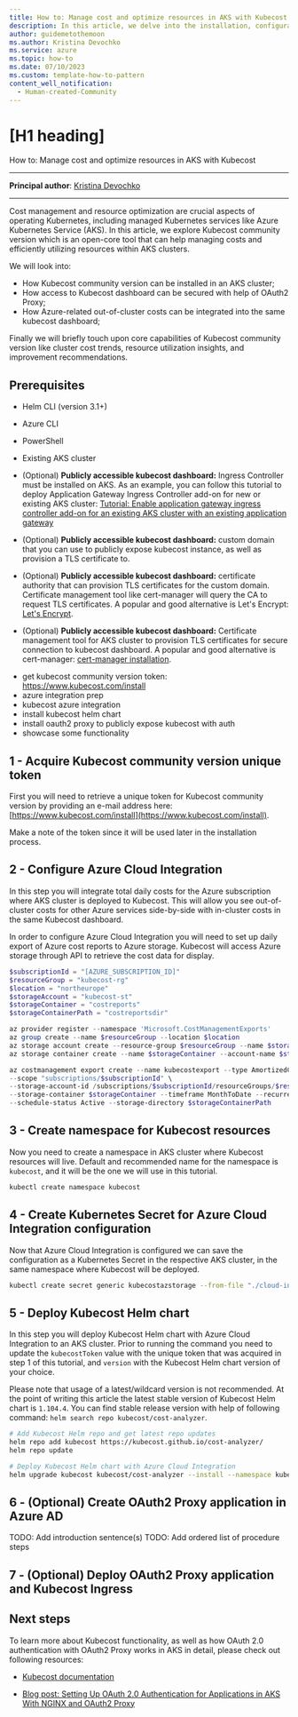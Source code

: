 ```yaml
---
title: How to: Manage cost and optimize resources in AKS with Kubecost
description: In this article, we delve into the installation, configuration, and utilization of a Community version of the Kubecost tool for cost management and resource optimization in Azure Kubernetes Service (AKS) clusters.
author: guidemetothemoon
ms.author: Kristina Devochko
ms.service: azure
ms.topic: how-to
ms.date: 07/10/2023
ms.custom: template-how-to-pattern
content_well_notification: 
  - Human-created-Community
---
```


# [H1 heading]
How to: Manage cost and optimize resources in AKS with Kubecost

---

**Principal author**: [Kristina Devochko](https://learn.microsoft.com/en-us/users/kristinadevochko-7890)

---

Cost management and resource optimization are crucial aspects of operating Kubernetes, including managed Kubernetes services like Azure Kubernetes Service (AKS). In this article, we explore Kubecost community version which is an open-core tool that can help managing costs and efficiently utilizing resources within AKS clusters. 

We will look into:

- How Kubecost community version can be installed in an AKS cluster;
- How access to Kubecost dashboard can be secured with help of OAuth2 Proxy;
- How Azure-related out-of-cluster costs can be integrated into the same kubecost dashboard;

Finally we will briefly touch upon core capabilities of Kubecost community version like cluster cost trends, resource utilization insights, and improvement recommendations.

## Prerequisites

- Helm CLI (version 3.1+)

- Azure CLI

- PowerShell

- Existing AKS cluster 

- (Optional) **Publicly accessible kubecost dashboard:** Ingress Controller must be installed on AKS. As an example, you can follow this tutorial to deploy Application Gateway Ingress Controller add-on for new or existing AKS cluster: [Tutorial: Enable application gateway ingress controller add-on for an existing AKS cluster with an existing application gateway](https://learn.microsoft.com/en-us/azure/application-gateway/tutorial-ingress-controller-add-on-existing?toc=https%3A%2F%2Flearn.microsoft.com%2Fen-us%2Fazure%2Faks%2Ftoc.json&bc=https%3A%2F%2Flearn.microsoft.com%2Fen-us%2Fazure%2Fbread%2Ftoc.json)

- (Optional) **Publicly accessible kubecost dashboard:** custom domain that you can use to publicly expose kubecost instance, as well as provision a TLS certificate to.

- (Optional) **Publicly accessible kubecost dashboard:** certificate authority that can provision TLS certificates for the custom domain. Certificate management tool like cert-manager will query the CA to request TLS certificates. A popular and good alternative is Let's Encrypt: [Let's Encrypt](https://letsencrypt.org/docs).

- (Optional) **Publicly accessible kubecost dashboard:** Certificate management tool for AKS cluster to provision TLS certificates for secure connection to kubecost dashboard. A popular and good alternative is cert-manager: [cert-manager installation](https://cert-manager.io/docs/installation).

<!-- 4. Task H2s ------------------------------------------------------------------------------

Required: Each major step in completing a task should be represented as an H2 in the article.
These steps should be numbered.
The procedure should be introduced with a brief sentence or two.
Multiple procedures should be organized in H2 level sections.
Procedure steps use ordered lists.

-->
- get kubecost community version token: https://www.kubecost.com/install
- azure integration prep
- kubecost azure integration
- install kubecost helm chart
- install oauth2 proxy to publicly expose kubecost with auth
- showcase some functionality

## 1 - Acquire Kubecost community version unique token

First you will need to retrieve a unique token for Kubecost community version by providing an e-mail address here: [https://www.kubecost.com/install](https://www.kubecost.com/install).

Make a note of the token since it will be used later in the installation process.

## 2 - Configure Azure Cloud Integration

In this step you will integrate total daily costs for the Azure subscription where AKS cluster is deployed to Kubecost. This will allow you see out-of-cluster costs for other Azure services side-by-side with in-cluster costs in the same Kubecost dashboard.

In order to configure Azure Cloud Integration you will need to set up daily export of Azure cost reports to Azure storage. Kubecost will access Azure storage through API to retrieve the cost data for display.

``` powershell
$subscriptionId = "[AZURE_SUBSCRIPTION_ID]"
$resourceGroup = "kubecost-rg"
$location = "northeurope"
$storageAccount = "kubecost-st"
$storageContainer = "costreports"
$storageContainerPath = "costreportsdir"

az provider register --namespace 'Microsoft.CostManagementExports'
az group create --name $resourceGroup --location $location
az storage account create --resource-group $resourceGroup --name $storageAccount --location $location --kind StorageV2 --sku Standard_LRS
az storage container create --name $storageContainer --account-name $storageAccount

az costmanagement export create --name kubecostexport --type AmortizedCost \
--scope "subscriptions/$subscriptionId" \
--storage-account-id /subscriptions/$subscriptionId/resourceGroups/$resourceGroup/providers/Microsoft.Storage/storageAccounts/$storageAccount \
--storage-container $storageContainer --timeframe MonthToDate --recurrence Daily \
--schedule-status Active --storage-directory $storageContainerPath
```

## 3 - Create namespace for Kubecost resources

Now you need to create a namespace in AKS cluster where Kubecost resources will live. Default and recommended name for the namespace is ```kubecost```, and it will be the one we will use in this tutorial.

``` sh
kubectl create namespace kubecost
```

## 4 - Create Kubernetes Secret for Azure Cloud Integration configuration

Now that Azure Cloud Integration is configured we can save the configuration as a Kubernetes Secret in the respective AKS cluster, in the same namespace where Kubecost will be deployed.

``` sh
kubectl create secret generic kubecostazstorage --from-file "./cloud-integration.json" -n kubecost
```

## 5 - Deploy Kubecost Helm chart

In this step you will deploy Kubecost Helm chart with Azure Cloud Integration to an AKS cluster. Prior to running the command you need to update the ```kubecostToken``` value with the unique token that was acquired in step 1 of this tutorial, and ```version``` with the Kubecost Helm chart version of your choice. 

Please note that usage of a latest/wildcard version is not recommended. At the point of writing this article the latest stable version of Kubecost Helm chart is ```1.104.4```. You can find stable release version with help of following command: ```helm search repo kubecost/cost-analyzer```.

``` sh
# Add Kubecost Helm repo and get latest repo updates
helm repo add kubecost https://kubecost.github.io/cost-analyzer/
helm repo update

# Deploy Kubecost Helm chart with Azure Cloud Integration
helm upgrade kubecost kubecost/cost-analyzer --install --namespace kubecost --set kubecostToken="[KUBECOST_UNIQUE_TOKEN]" --set kubecostProductConfigs.cloudIntegrationSecret=kubecostazstorage --version [KUBECOST_HELM_CHART_VERSION]
```

## 6 - (Optional) Create OAuth2 Proxy application in Azure AD
TODO: Add introduction sentence(s)
TODO: Add ordered list of procedure steps

## 7 - (Optional) Deploy OAuth2 Proxy application and Kubecost Ingress

## Next steps

To learn more about Kubecost functionality, as well as how OAuth 2.0 authentication with OAuth2 Proxy works in AKS in detail, please check out following resources:

- [Kubecost documentation](https://docs.kubecost.com/install-and-configure/install/getting-started)

- [Blog post: Setting Up OAuth 2.0 Authentication for Applications in AKS With NGINX and OAuth2 Proxy](https://kristhecodingunicorn.com/post/k8s_nginx_oauth)
